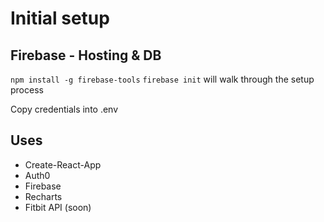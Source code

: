 # Initial setup

## Firebase - Hosting & DB
`npm install -g firebase-tools`
`firebase init` will walk through the setup process

Copy credentials into .env

## Uses
* Create-React-App
* Auth0
* Firebase
* Recharts
* Fitbit API (soon)
